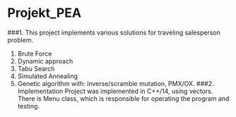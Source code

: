 # Projekt_PEA
###1. This project implements various solutions for traveling salesperson problem.
1. Brute Force
2. Dynamic approach
3. Tabu Search
4. Simulated Annealing
5. Genetic algorithm with: inverse/scramble mutation, PMX/OX.
###2. Implementation
Project was implemented in C++/14, using vectors. There is Menu class, which is responsible for operating the program and testing.
